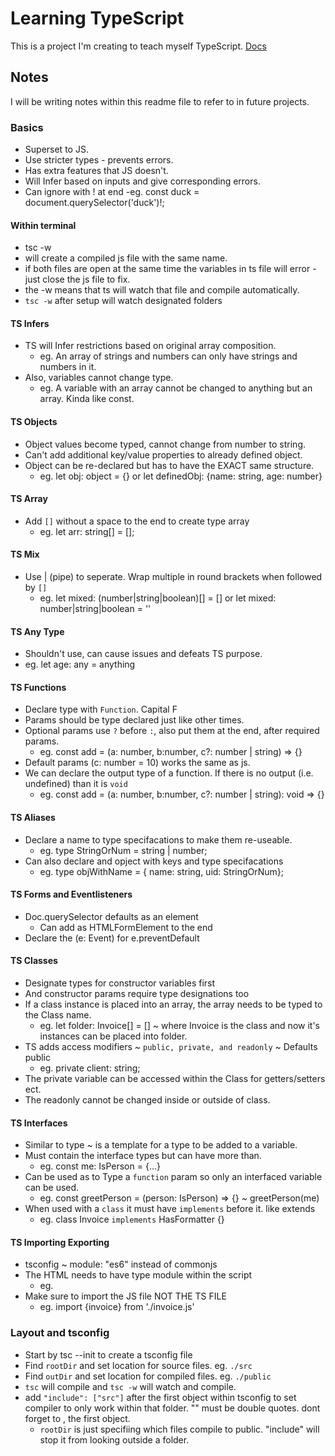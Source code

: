 # Learning TypeScript
This is a project I'm creating to teach myself TypeScript.
[Docs](https://www.typescriptlang.org/docs/)
## Notes
I will be writing notes within this readme file to refer to in future projects.
### Basics
 - Superset to JS.
 - Use stricter types - prevents errors.
 - Has extra features that JS doesn't.
 - Will Infer based on inputs and give corresponding errors.
 - Can ignore with ! at end
    -eg. const duck = document.querySelector('duck')!;
#### Within terminal 
 - tsc <filename> -w
 - will create a compiled js file with the same name.
 - if both files are open at the same time the variables in ts file will error - just close the js file to fix.
 - the -w means that ts will watch that file and compile automatically.
 - `tsc -w` after setup will watch designated folders
 #### TS Infers
  - TS will Infer restrictions based on original array composition.
     - eg. An array of strings and numbers can only have strings and numbers in it.  
 - Also, variables cannot change type.
     - eg. A variable with an array cannot be changed to anything but an array. Kinda like const.
#### TS Objects
 - Object values become typed, cannot change from number to string.
 - Can't add additional key/value properties to already defined object.
 - Object can be re-declared but has to have the EXACT same structure. 
   - eg. let obj: object = {} or let definedObj: {name: string, age: number}
#### TS Array
 - Add `[]` without a space to the end to create type array
   - eg. let arr: string[] = [];
#### TS Mix
 - Use | (pipe) to seperate. Wrap multiple in round brackets when followed by `[]`
    - eg. let mixed: (number|string|boolean)[] = [] or let mixed: number|string|boolean = '' 
#### TS Any Type
 - Shouldn't use, can cause issues and defeats TS purpose.
  - eg. let age: any = anything
#### TS Functions
 - Declare type with `Function`. Capital F
 - Params should be type declared just like other times.
 - Optional params use `?` before `:`, also put them at the end, after required params.
    - eg. const add = (a: number, b:number, c?: number | string) => {}
 - Default params (c: number = 10) works the same as js.
 - We can declare the output type of a function. If there is no output (i.e. undefined) than it is `void`
    - eg. const add = (a: number, b:number, c?: number | string): void => {}
#### TS Aliases
 - Declare a name to type specifacations to make them re-useable.
   - eg. type StringOrNum = string | number; 
 - Can also declare and opject with keys and type specifacations
   - eg. type objWithName = { name: string, uid: StringOrNum};
#### TS Forms and Eventlisteners
 - Doc.querySelector defaults as an element
    - Can add as HTMLFormElement to the end 
 - Declare the (e: Event) for e.preventDefault

#### TS Classes
 - Designate types for constructor variables first
 - And constructor params require type designations too
 - If a class instance is placed into an array, the array needs to be typed to the Class name.
    - eg. let folder: Invoice[] = []  ~ where Invoice is the class and now it's instances can be placed into folder.
 - TS adds access modifiers ~ `public, private, and readonly` ~ Defaults public
   - eg. private client: string;
 - The private variable can be accessed within the Class for getters/setters ect.
 - The readonly cannot be changed inside or outside of class.
 #### TS Interfaces
  - Similar to type ~ is a template for a type to be added to a variable. 
  - Must contain the interface types but can have more than.
    - eg. const me: IsPerson = {...}
  - Can be used as to Type a `function` param so only an interfaced variable can be used.
    - eg. const greetPerson = (person: IsPerson) => {} ~ greetPerson(me)
  - When used with a `class` it must have `implements` before it. like extends
    - eg. class Invoice `implements` HasFormatter {}
#### TS Importing Exporting
 - tsconfig ~ module: "es6" instead of commonjs
 - The HTML needs to have type module within the script
    - eg. <script type="module" src='app.js'></script>
 - Make sure to import the JS file NOT THE TS FILE
   - eg. import {invoice} from './invoice.js'
### Layout and tsconfig 
 - Start by tsc --init to create a tsconfig file
 - Find `rootDir` and set location for source files. eg. `./src`
 - Find `outDir` and set location for compiled files. eg. `./public`
 - `tsc` will compile and `tsc -w` will watch and compile.
 - add `"include": ["src"]` after the first object within tsconfig to set compiler to only work within that folder. "" must be double quotes. dont forget to , the first object.
      - `rootDir` is just specifiing which files compile to public. "include" will stop it from looking outside a folder.